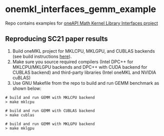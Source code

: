 # onemkl_interfaces_gemm_example

Repo contains examples for [oneAPI Math Kernel Library Interfaces project](https://github.com/oneapi-src/oneMKL)

## Reproducing SC21 paper results
1. Build oneMKL project for MKLCPU, MKLGPU, and CUBLAS backends (see build instructions [here](https://github.com/oneapi-src/oneMKL#build-setup)).
2. Make sure you source required compilers (Intel DPC++ for MKLCPU/MKLGPU backends and DPC++ with CUDA backend for CUBLAS backend) and third-party libraries (Intel oneMKL and NVIDIA cuBLAS)
3. Use GNU Makefile from the repo to build and run GEMM benchmark as shown below:
```
# build and run GEMM with MKLCPU backend
> make mklcpu

# build and run GEMM with CUBLAS backend
> make cublas

# build and run GEMM with MKLGPU backend
> make mklgpu
```
